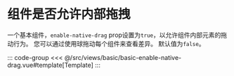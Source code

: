 <basicEnableNativeDrag/>

# 组件是否允许内部拖拽

一个基本组件，`enable-native-drag`  prop设置为`true`，以允许组件内部元素的拖动行为。 您可以通过使用球拖动每个组件来查看差异。 默认值为`false`。

::: code-group
<<< @/src/views/basic/basic-enable-native-drag.vue#template[Template]
:::